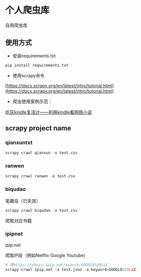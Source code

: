# 个人爬虫库
自用爬虫库
## 使用方式
* 安装requirements.txt
```python
pip install requirements.txt
```

* 使用scrapy命令

[https://docs.scrapy.org/en/latest/intro/tutorial.html](https://docs.scrapy.org/en/latest/intro/tutorial.html)

* 爬虫使用案例示范：

[吃灰kindle复活计——利用kindle看网络小说](https://www.qcgzxw.cn/3070.html)

## scrapy project name
### qianxuntxt
```python
scrapy crawl qianxun -o test.csv
```
### ranwen
```python
scrapy crawl ranwen -o test.csv
```
### biqudao
笔趣岛（已失效）
```python
scrapy crawl biqudao -o test.csv
```

爬取对应书籍
### ipipnet 
ipip.net

爬取IP段（例如Netflix Google Youtube）

```python
# 爬https://whois.ipip.net/search/GOOGLE%20LLC
scrapy crawl ipip.net -o test.json -a keyword=GOOGLE%20LLC
```